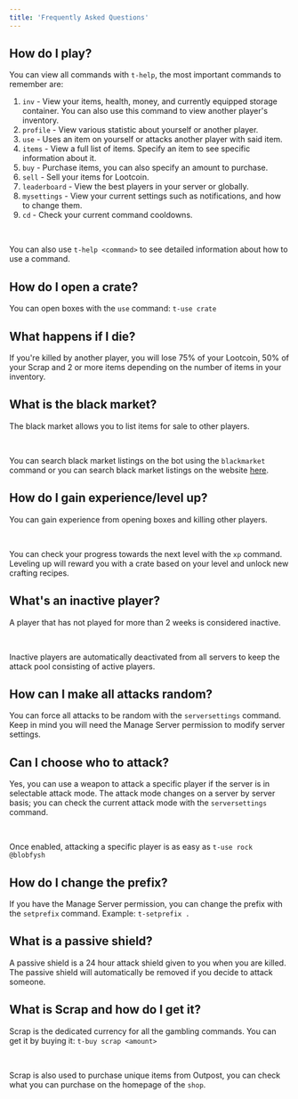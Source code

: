 ```yaml
---
title: 'Frequently Asked Questions'
---
```


## How do I play?

You can view all commands with `t-help`, the most important commands to remember are:

1. `inv` - View your items, health, money, and currently equipped storage container. You can also use this command to view another player's inventory.
1. `profile` - View various statistic about yourself or another player.
1. `use` - Uses an item on yourself or attacks another player with said item.
1. `items` - View a full list of items. Specify an item to see specific information about it.
1. `buy` - Purchase items, you can also specify an amount to purchase.
1. `sell` - Sell your items for Lootcoin.
1. `leaderboard` - View the best players in your server or globally.
1. `mysettings` - View your current settings such as notifications, and how to change them.
1. `cd` - Check your current command cooldowns.

<br/>

You can also use `t-help <command>` to see detailed information about how to use a command.

## How do I open a crate?

You can open boxes with the `use` command: `t-use crate`

## What happens if I die?

If you're killed by another player, you will lose 75% of your Lootcoin, 50% of your Scrap and 2 or more items depending on the number of items in your inventory.

## What is the black market?

The black market allows you to list items for sale to other players.

<br/>

You can search black market listings on the bot using the `blackmarket` command or you can search black market listings on the website [here](/blackmarket).

## How do I gain experience/level up?

You can gain experience from opening boxes and killing other players.

<br/>

You can check your progress towards the next level with the `xp` command. Leveling up will reward you with a crate based on your level and unlock new crafting recipes.

## What's an inactive player?

A player that has not played for more than 2 weeks is considered inactive.

<br/>

Inactive players are automatically deactivated from all servers to keep the attack pool consisting of active players.

## How can I make all attacks random?

You can force all attacks to be random with the `serversettings` command. Keep in mind you will need the Manage Server permission to modify server settings.

## Can I choose who to attack?

Yes, you can use a weapon to attack a specific player if the server is in selectable attack mode. The attack mode changes on a server by server basis; you can check the current attack mode with the `serversettings` command.

<br/>

Once enabled, attacking a specific player is as easy as `t-use rock @blobfysh`

## How do I change the prefix?

If you have the Manage Server permission, you can change the prefix with the `setprefix` command. Example: `t-setprefix .`

## What is a passive shield?

A passive shield is a 24 hour attack shield given to you when you are killed. The passive shield will automatically be removed if you decide to attack someone.

## What is Scrap and how do I get it?

Scrap is the dedicated currency for all the gambling commands. You can get it by buying it: `t-buy scrap <amount>`

<br/>

Scrap is also used to purchase unique items from Outpost, you can check what you can purchase on the homepage of the `shop`.